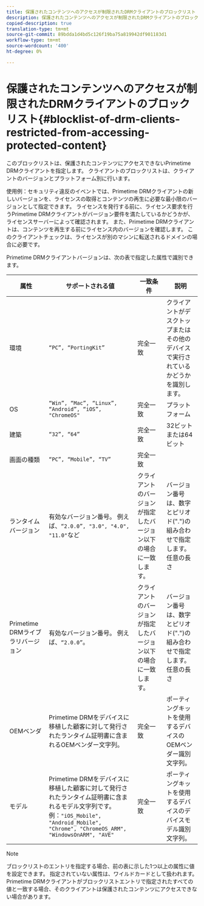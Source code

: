```yaml
---
title: 保護されたコンテンツへのアクセスが制限されたDRMクライアントのブロックリスト
description: 保護されたコンテンツへのアクセスが制限されたDRMクライアントのブロックリスト
copied-description: true
translation-type: tm+mt
source-git-commit: 89bdda1d4bd5c126f19ba75a819942df901183d1
workflow-type: tm+mt
source-wordcount: '400'
ht-degree: 0%

---
```



# 保護されたコンテンツへのアクセスが制限されたDRMクライアントのブロックリスト{#blocklist-of-drm-clients-restricted-from-accessing-protected-content}

このブロックリストは、保護されたコンテンツにアクセスできないPrimetime DRMクライアントを指定します。 クライアントのブロックリストは、クライアントのバージョンとプラットフォーム別に行います。

使用例：セキュリティ違反のイベントでは、Primetime DRMクライアントの新しいバージョンを、ライセンスの取得とコンテンツの再生に必要な最小限のバージョンとして指定できます。 ライセンスを発行する前に、ライセンス要求を行うPrimetime DRMクライアントがバージョン要件を満たしているかどうかが、ライセンスサーバーによって確認されます。 また、Primetime DRMクライアントは、コンテンツを再生する前にライセンス内のバージョンを確認します。 このクライアントチェックは、ライセンスが別のマシンに転送されるドメインの場合に必要です。

Primetime DRMクライアントバージョンは、次の表で指定した属性で識別できます。

| **属性** | **サポートされる値** | **一致条件** | **説明** |
|---|---|---|---|
| 環境 | `“PC”, “PortingKit”` | 完全一致 | クライアントがデスクトップまたはその他のデバイスで実行されているかどうかを識別します。 |
| OS | `“Win”, “Mac”, “Linux”, “Android”, “iOS”, "ChromeOS"` | 完全一致 | プラットフォーム |
| 建築 | `“32”, “64”` | 完全一致 | 32ビットまたは64ビット |
| 画面の種類 | `“PC”, “Mobile”, “TV”` | 完全一致 |  |
| ランタイムバージョン | 有効なバージョン番号。 例えば、`“2.0.0”, "3.0", "4.0", "11.0"`など | クライアントのバージョンが指定したバージョン以下の場合に一致します。 | バージョン番号は、数字とピリオド(&quot;.&quot;)の組み合わせで指定します。 任意の長さ |
| Primetime DRMライブラリバージョン | 有効なバージョン番号。 例えば、`“2.0.0”`。 | クライアントのバージョンが指定したバージョン以下の場合に一致します。 | バージョン番号は、数字とピリオド(&quot;.&quot;)の組み合わせで指定します。 任意の長さ |
| OEMベンダ | Primetime DRMをデバイスに移植した顧客に対して発行されたランタイム証明書に含まれるOEMベンダー文字列。 | 完全一致 | ポーティングキットを使用するデバイスのOEMベンダー識別文字列。 |
| モデル | Primetime DRMをデバイスに移植した顧客に対して発行されたランタイム証明書に含まれるモデル文字列です。 例：`"iOS_Mobile", "Android_Mobile", "Chrome", "ChromeOS_ARM", "WindowsOnARM", "AVE"` | 完全一致 | ポーティングキットを使用するデバイスのデバイスモデル識別文字列。 |

>[!NOTE]
>
>ブロックリストのエントリを指定する場合、前の表に示した1つ以上の属性に値を設定できます。 指定されていない属性は、ワイルドカードとして扱われます。 Primetime DRMクライアントがブロックリストエントリで指定されたすべての値と一致する場合、そのクライアントは保護されたコンテンツにアクセスできない場合があります。


